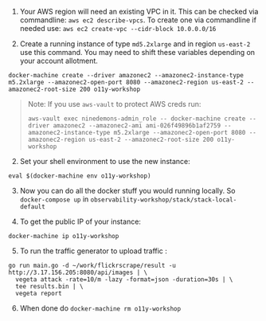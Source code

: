 1. Your AWS region will need an existing VPC in it. This can be checked via commandline: `aws ec2 describe-vpcs`. To create one via commandline if needed use: `aws ec2 create-vpc --cidr-block 10.0.0.0/16`

2. Create a running instance of type `md5.2xlarge` and in region `us-east-2` use this command. You may need to shift these variables depending on your account allotment.
```
docker-machine create --driver amazonec2 --amazonec2-instance-type m5.2xlarge --amazonec2-open-port 8080 --amazonec2-region us-east-2 --amazonec2-root-size 200 o11y-workshop
```
> Note: If you use `aws-vault` to protect AWS creds run:
>
>`aws-vault exec ninedemons-admin_role -- docker-machine create --driver amazonec2 --amazonec2-ami ami-026f49896b1af2759 --amazonec2-instance-type m5.2xlarge --amazonec2-open-port 8080 --amazonec2-region us-east-2 --amazonec2-root-size 200 o11y-workshop`

2. Set your shell environment to use the new instance:
```
eval $(docker-machine env o11y-workshop)
```

3. Now you can do all the docker stuff you would running locally. So `docker-compose up` in `observability-workshop/stack/stack-local-default`

4. To get the public IP of your instance:
```
docker-machine ip o11y-workshop
```

5. To run the traffic generator to upload traffic :
```
go run main.go -d ~/work/flickrscrape/result -u http://3.17.156.205:8080/api/images | \
  vegeta attack -rate=10/m -lazy -format=json -duration=30s | \
  tee results.bin | \
  vegeta report
```

6. When done do `docker-machine rm o11y-workshop`
